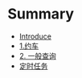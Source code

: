 # Summary

* [Introduce](introduce.md)
* [1.约车](yue_che.md)
* [2. 一般查询](yi_ban_cha_xun.md)
* [定时任务](ding_shi_ren_wu.md)

